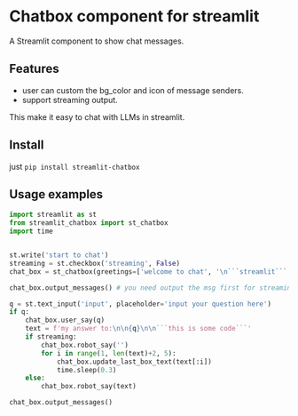 # Chatbox component for streamlit

A Streamlit component to show chat messages.

## Features

- user can custom the bg_color and icon of message senders.
- support streaming output.

This make it easy to chat with LLMs in streamlit.


## Install

just `pip install streamlit-chatbox`

## Usage examples

```python
import streamlit as st
from streamlit_chatbox import st_chatbox
import time


st.write('start to chat')
streaming = st.checkbox('streaming', False)
chat_box = st_chatbox(greetings=['welcome to chat', '\n```streamlit``` is a great tool!'])

chat_box.output_messages() # you need output the msg first for streaming output

q = st.text_input('input', placeholder='input your question here')
if q:
    chat_box.user_say(q)
    text = f'my answer to:\n\n{q}\n\n```this is some code```'
    if streaming:
        chat_box.robot_say('')
        for i in range(1, len(text)+2, 5):
            chat_box.update_last_box_text(text[:i])
            time.sleep(0.3)
    else:
        chat_box.robot_say(text)

chat_box.output_messages()
```
